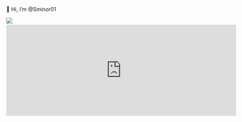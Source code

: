 👋 Hi, I’m @Sminor01

<img src = "https://www.codewars.com/users/Sminor01/badges/large">
<img>
  <iframe frameborder="0" allow="clipboard-write" 
    style="border:none;width:614px;height:244px;" width="614" height="244" 
    src="https://music.yandex.ru/iframe/album/5954873/track/48596137">Слушайте 
    <a href="https://music.yandex.ru/album/5954873/track/48596137">Волга</a> — 
    <a href="https://music.yandex.ru/artist/165162">Ноггано</a> 
    на Яндекс Музыке
  </iframe>
</img>

